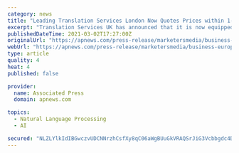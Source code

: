 ```yaml
---
category: news
title: "Leading Translation Services London Now Quotes Prices within 1-Hour"
excerpt: "Translation Services UK has announced that it is now equipped to quote prices within 1-Hour, making it one of the swiftest in the translation industry. Leading translation services London announced yesterday that the company’s much-awaited feature is live."
publishedDateTime: 2021-03-02T17:27:00Z
originalUrl: "https://apnews.com/press-release/marketersmedia/business-europe-corporate-news-products-and-services-united-kingdom-fe965bb9c38686f0c88d2a99461fe834"
webUrl: "https://apnews.com/press-release/marketersmedia/business-europe-corporate-news-products-and-services-united-kingdom-fe965bb9c38686f0c88d2a99461fe834"
type: article
quality: 4
heat: 4
published: false

provider:
  name: Associated Press
  domain: apnews.com

topics:
  - Natural Language Processing
  - AI

secured: "NLZLYlkIdIBGwczvUDCNNrzhCsfXy8qC06aWgBUuGkVRAQSrJiG3Vcbbgdc4DB/BJCet29VKZtNftEtSLjKj5xalU5n1IViQf/JyBqIelC8BerWkv0EaPf31Lg4EOGwIHd4wXqoVNz+aIYfLM+V7pY5REaKFPzcwDj45PRq4HH54hXfjdU+aFBEe3jl9eT+/JlYJiaGknfHqDTEGGRPAgOXpVJjY7rmp2S1Rg8h4fIi8KMCKjEy7bDEWvgtfsbubCg8K588AOjQMwjuTuNAoCDFuHdlmQfSuwO3rC3QTzuqqylJbxl7DRpgmjWvL5FlG3JSSimsfJ09JNqULY8riUD7aqzyg2egagvgqWeZnUFA=;7geKoG11e7f04stk73fKUg=="
---
```


